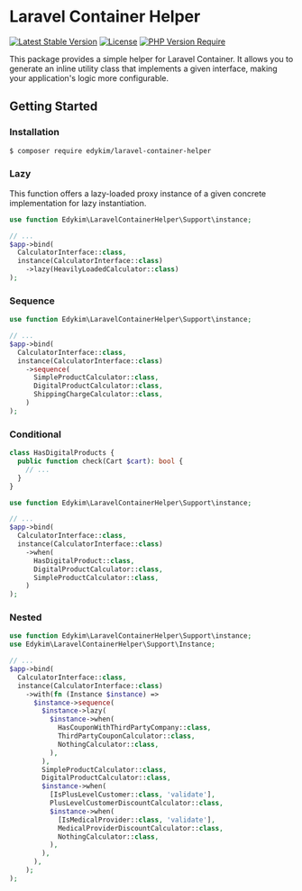 # Laravel Container Helper

[![Latest Stable Version](http://poser.pugx.org/edykim/laravel-container-helper/v)](https://packagist.org/packages/edykim/laravel-container-helper) [![License](http://poser.pugx.org/edykim/laravel-container-helper/license)](https://packagist.org/packages/edykim/laravel-container-helper) [![PHP Version Require](http://poser.pugx.org/edykim/laravel-container-helper/require/php)](https://packagist.org/packages/edykim/laravel-container-helper)

This package provides a simple helper for Laravel Container. It allows you to generate an inline utility class that implements a given interface, making your application's logic more configurable.

## Getting Started

### Installation

```bash
$ composer require edykim/laravel-container-helper
```

### Lazy

This function offers a lazy-loaded proxy instance of a given concrete implementation for lazy instantiation.

```php
use function Edykim\LaravelContainerHelper\Support\instance;

// ...
$app->bind(
  CalculatorInterface::class,
  instance(CalculatorInterface::class)
    ->lazy(HeavilyLoadedCalculator::class)
);
```

### Sequence

```php
use function Edykim\LaravelContainerHelper\Support\instance;

// ...
$app->bind(
  CalculatorInterface::class,
  instance(CalculatorInterface::class)
    ->sequence(
      SimpleProductCalculator::class,
      DigitalProductCalculator::class,
      ShippingChargeCalculator::class,
    )
);
```

### Conditional

```php
class HasDigitalProducts {
  public function check(Cart $cart): bool {
    // ...
  }
}
```

```php
use function Edykim\LaravelContainerHelper\Support\instance;

// ...
$app->bind(
  CalculatorInterface::class,
  instance(CalculatorInterface::class)
    ->when(
      HasDigitalProduct::class,
      DigitalProductCalculator::class,
      SimpleProductCalculator::class,
    )
);
```

### Nested

```php
use function Edykim\LaravelContainerHelper\Support\instance;
use Edykim\LaravelContainerHelper\Support\Instance;

// ...
$app->bind(
  CalculatorInterface::class,
  instance(CalculatorInterface::class)
    ->with(fn (Instance $instance) => 
      $instance->sequence(
        $instance->lazy(
          $instance->when(
            HasCouponWithThirdPartyCompany::class,
            ThirdPartyCouponCalculator::class,
            NothingCalculator::class,
          ),
        ),
        SimpleProductCalculator::class,
        DigitalProductCalculator::class,
        $instance->when(
          [IsPlusLevelCustomer::class, 'validate'],
          PlusLevelCustomerDiscountCalculator::class,
          $instance->when(
            [IsMedicalProvider::class, 'validate'],
            MedicalProviderDiscountCalculator::class,
            NothingCalculator::class,
          ),
        ),
      ),
    );
);
```


